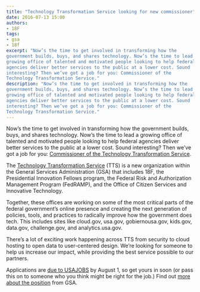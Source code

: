 ```yaml
---
title: "Technology Transformation Service looking for new commissioner"
date: 2016-07-13 15:00
authors:
- 18F
tags:
- gsa
- 18f
excerpt: "Now’s the time to get involved in transforming how the
government builds, buys, and shares technology. Now’s the time to lead a
growing office of talented and motivated people looking to help federal
agencies deliver better services to the public at a lower cost. Sound
interesting? Then we’ve got a job for you: Commissioner of the
Technology Transformation Service."
description: "Now’s the time to get involved in transforming how the
government builds, buys, and shares technology. Now’s the time to lead a
growing office of talented and motivated people looking to help federal
agencies deliver better services to the public at a lower cost. Sound
interesting? Then we’ve got a job for you: Commissioner of the
Technology Transformation Service."
---
```

Now’s the time to get involved in transforming how the government
builds, buys, and shares technology. Now’s the time to lead a growing
office of talented and motivated people looking to help federal agencies
deliver better services to the public at a lower cost. Sound
interesting? Then we’ve got a job for you: [Commissioner of the
Technology Transformation
Service](https://www.usajobs.gov/GetJob/ViewDetails/444223600/).

The [Technology Transformation
Service](https://18f.gsa.gov/2016/05/03/delivering-the-next-generation-of-digital-government/)
(TTS) is a new organization within the General Services Administration
(GSA) that includes 18F, the Presidential Innovation Fellows program,
the Federal Risk and Authorization Management Program (FedRAMP), and the
Office of Citizen Services and Innovative Technology.

Together, these offices are working on some of the most critical parts
of the federal government’s online presence and creating the next
generation of policies, tools, and practices to radically improve how
the government does tech. This includes sites like cloud.gov, usa.gov,
gobiernousa.gov, kids.gov, data.gov, challenge.gov, and
analytics.usa.gov.

There’s a lot of exciting work happening across TTS from security to
cloud hosting to open data to user-centered design. We’re looking for
someone to help us increase our impact, while providing the best service
possible to our partners.

Applications are [due to
USAJOBS](https://www.usajobs.gov/GetJob/ViewDetails/444223600/) by August 1, so get yours in soon (or pass this on to someone who you think might
be right for the job.) Find out [more about the
position](http://www.gsa.gov/portal/content/139026) from GSA.
